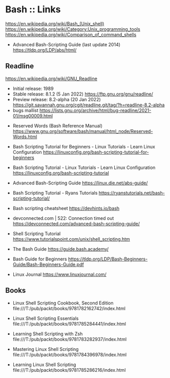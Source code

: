 # Bash :: Links

https://en.wikipedia.org/wiki/Bash_(Unix_shell)
https://en.wikipedia.org/wiki/Category:Unix_programming_tools
https://en.wikipedia.org/wiki/Comparison_of_command_shells

- Advanced Bash-Scripting Guide (last update 2014)
https://tldp.org/LDP/abs/html/

## Readline
https://en.wikipedia.org/wiki/GNU_Readline
- Initial release: 1989
- Stable  release: 8.1.2 (5 Jan 2022)
  https://ftp.gnu.org/gnu/readline/
- Preview release: 8.2-alpha (20 Jan 2022)
  https://git.savannah.gnu.org/cgit/readline.git/tag/?h=readline-8.2-alpha
- bugs mallist
  https://lists.gnu.org/archive/html/bug-readline/2021-01/msg00009.html


* Reserved Words (Bash Reference Manual)
https://www.gnu.org/software/bash/manual/html_node/Reserved-Words.html

* Bash Scripting Tutorial for Beginners - Linux Tutorials - Learn Linux Configuration
https://linuxconfig.org/bash-scripting-tutorial-for-beginners

* Bash Scripting Tutorial - Linux Tutorials - Learn Linux Configuration
https://linuxconfig.org/bash-scripting-tutorial

* Advanced Bash-Scripting Guide
https://linux.die.net/abs-guide/

* Bash Scripting Tutorial - Ryans Tutorials
https://ryanstutorials.net/bash-scripting-tutorial/

* Bash scripting cheatsheet
https://devhints.io/bash

* devconnected.com | 522: Connection timed out
https://devconnected.com/advanced-bash-scripting-guide/

* Shell Scripting Tutorial
https://www.tutorialspoint.com/unix/shell_scripting.htm

* The Bash Guide
https://guide.bash.academy/

* Bash Guide for Beginners
https://tldp.org/LDP/Bash-Beginners-Guide/Bash-Beginners-Guide.pdf

* Linux Journal
https://www.linuxjournal.com/

## Books

* Linux Shell Scripting Cookbook, Second Edition
file:///T:/pub/packt/books/9781782162742/index.html

* Linux Shell Scripting Essentials
file:///T:/pub/packt/books/9781785284441/index.html

* Learning Shell Scripting with Zsh
file:///T:/pub/packt/books/9781783282937/index.html

* Mastering Linux Shell Scripting
file:///T:/pub/packt/books/9781784396978/index.html

* Learning Linux Shell Scripting
file:///T:/pub/packt/books/9781785286216/index.html
